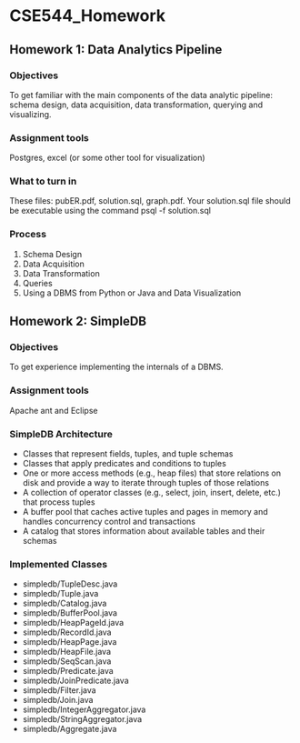 # CSE544_Homework
## Homework 1: Data Analytics Pipeline
### Objectives
To get familiar with the main components of the data analytic pipeline: schema design, data acquisition, data transformation, querying and visualizing.
### Assignment tools
Postgres, excel (or some other tool for visualization)
### What to turn in
These files: pubER.pdf, solution.sql, graph.pdf. Your solution.sql file should be executable using the command psql -f solution.sql
### Process
1. Schema Design
2. Data Acquisition
3. Data Transformation
4. Queries
5. Using a DBMS from Python or Java and Data Visualization

## Homework 2: SimpleDB
### Objectives
To get experience implementing the internals of a DBMS.
### Assignment tools
Apache ant and Eclipse

### SimpleDB Architecture

- Classes that represent fields, tuples, and tuple schemas
- Classes that apply predicates and conditions to tuples
- One or more access methods (e.g., heap files) that store relations on disk and provide a way to iterate through tuples of those relations
- A collection of operator classes (e.g., select, join, insert, delete, etc.) that process tuples
- A buffer pool that caches active tuples and pages in memory and handles concurrency control and transactions
- A catalog that stores information about available tables and their schemas

### Implemented Classes

- simpledb/TupleDesc.java
- simpledb/Tuple.java
- simpledb/Catalog.java
- simpledb/BufferPool.java
- simpledb/HeapPageId.java
- simpledb/RecordId.java
- simpledb/HeapPage.java
- simpledb/HeapFile.java
- simpledb/SeqScan.java
- simpledb/Predicate.java
- simpledb/JoinPredicate.java
- simpledb/Filter.java
- simpledb/Join.java
- simpledb/IntegerAggregator.java
- simpledb/StringAggregator.java
- simpledb/Aggregate.java

